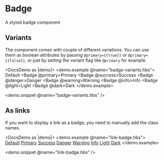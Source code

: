 # Badge

A styled badge component

## Variants

The component comes with couple of different variations. 
You can use them as boolean attributes by passing 
`@primary={{true}}` or `@primary={{false}}`, or just by
setting the variant flag like `@primary` for example.

<DocsDemo as |demo|>
  <demo.example @name="badge-variants.hbs">
    <Badge>Default</Badge>
    <Badge @primary>Primary</Badge>
    <Badge @success>Success</Badge>
    <Badge @danger>Danger</Badge>
    <Badge @warning>Warning</Badge>
    <Badge @info>Info</Badge>
    <Badge @light>Light</Badge>
    <Badge @dark>Dark</Badge>
  </demo.example>

  <demo.snippet @name="badge-variants.hbs" />
</DocsDemo>

## As links

If you want to display a link as a badge, you need to manually
add the class names.

<DocsDemo as |demo|>
  <demo.example @name="link-badge.hbs">
    <a href="#" class="badge">Default</a>
    <a href="#" class="badge badge-primary">Primary</a>
    <a href="#" class="badge badge-success">Success</a>
    <a href="#" class="badge badge-danger">Danger</a>
    <a href="#" class="badge badge-warning">Warning</a>
    <a href="#" class="badge badge-info">Info</a>
    <a href="#" class="badge badge-light">Light</a>
    <a href="#" class="badge badge-dark">Dark</a>
  </demo.example>

  <demo.snippet @name="link-badge.hbs" />
</DocsDemo>
